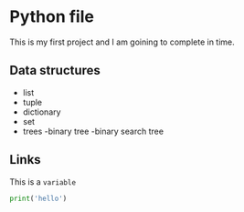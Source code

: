 # Python file

This is my first project and I am goining to complete in time.

## Data structures

- list
- tuple
- dictionary
- set
- trees
  -binary tree
  -binary search tree
## Links 

This is a `variable`
```python
print('hello')
```
























































































  

